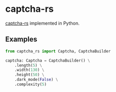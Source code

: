 # captcha-rs
[captcha-rs](https://github.com/samirdjelal/captcha-rs) implemented in Python.
## Examples
```py
from captcha_rs import Captcha, CaptchaBuilder

captcha: Captcha = CaptchaBuilder() \
    .length(5) \
    .width(130) \
    .height(50) \
    .dark_mode(False) \
    .complexity(5)
```
